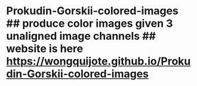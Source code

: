 # Prokudin-Gorskii-colored-images ## produce color images given 3 unaligned image channels ## website is here https://wongquijote.github.io/Prokudin-Gorskii-colored-images
